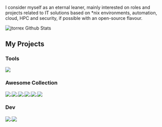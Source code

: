 I consider myself as an eternal leaner, mainly interested on roles and projects related to IT solutions based on *nix environments, automation, cloud, HPC and security, if possible with an open-source flavour.

<!-- 
[![jtorrex github stats](https://github-readme-stats.vercel.app/api?username=jtorrex&theme=blue-green)](https://github.com/jtorrex/github-readme-stats) -->

<img align="center" alt="jtorrex Github Stats" src="https://github-readme-stats.vercel.app/api?username=jtorrex&show_icons=true&hide_border=true" />

## My Projects

### Tools

<a href="https://github.com/jtorrex/dotfiles">
  <img align="center" src="https://github-readme-stats.vercel.app/api/pin/?username=jtorrex&repo=dotfiles" />
</a>

### Awesome Collection

<a href="https://github.com/awesome-selfhosted/awesome-selfhosted">
  <img align="center" src="https://github-readme-stats.vercel.app/api/pin/?username=awesome-selfhosted&repo=awesome-selfhosted" />
</a>

<a href="https://github.com/rothgar/awesome-tuis">
  <img align="center" src="https://github-readme-stats.vercel.app/api/pin/?username=rothgar&repo=awesome-tuis" />
</a>

<a href="https://github.com/trimstray/the-book-of-secret-knowledge">
  <img align="center" src="https://github-readme-stats.vercel.app/api/pin/?username=trimstray&repo=the-book-of-secret-knowledge" />
</a>
<a href="https://github.com/bregman-arie/devops-exercises">
  <img align="center" src="https://github-readme-stats.vercel.app/api/pin/?username=bregman-arie&repo=devops-exercises" />
</a>
<a href="https://github.com/kahun/awesome-sysadmin">
  <img align="center" src="https://github-readme-stats.vercel.app/api/pin/?username=kahun&repo=awesome-sysadmin" />
</a>
<a href="https://github.com/sobolevn/awesome-cryptography">
  <img align="center" src="https://github-readme-stats.vercel.app/api/pin/?username=sobolevn&repo=awesome-cryptography" />
</a>

### Dev

<a href="https://github.com/jtorrex/torrex.xyz">
  <img align="center" src="https://github-readme-stats.vercel.app/api/pin/?username=jtorrex&repo=torrex.xyz" />
</a>
<a href="https://github.com/jtorrex/lichess-api-scripts">
  <img align="center" src="https://github-readme-stats.vercel.app/api/pin/?username=jtorrex&repo=lichess-api-scripts" />
</a>


